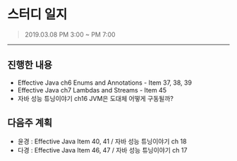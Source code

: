 # 스터디 일지 
> 2019.03.08 PM 3:00 ~ PM 7:00
---

## 진행한 내용 
- Effective Java ch6 Enums and Annotations - Item 37, 38, 39
- Effective Java ch7 Lambdas and Streams - Item 45
- 자바 성능 튜닝이야기 ch16 JVM은 도대체 어떻게 구동될까?

## 다음주 계획 
- 윤경 : Effective Java Item 40, 41 / 자바 성능 튜닝이야기 ch 18
- 다경 : Effective Java Item 46, 47 / 자바 성능 튜닝이야기 ch 17
